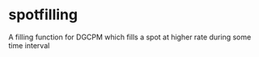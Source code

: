 # spotfilling
A filling function for DGCPM which fills a spot at higher rate during some time interval
